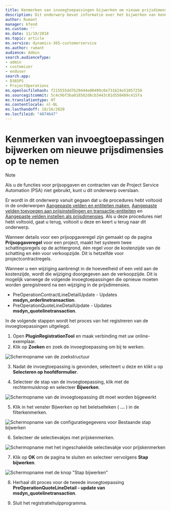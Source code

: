 ```yaml
---
title: Kenmerken van invoegtoepassingen bijwerken om nieuwe prijsdimensies op te nemen
description: Dit onderwerp bevat informatie over het bijwerken van kenmerken van invoegtoepassingen voor prijsdimensies.
author: Rumant
manager: kfend
ms.custom: ''
ms.date: 11/19/2018
ms.topic: article
ms.service: dynamics-365-customerservice
ms.author: rumant
audience: Admin
search.audienceType:
- admin
- customizer
- enduser
search.app:
- D365PS
- ProjectOperations
ms.openlocfilehash: f215555dd7b29444e00499c0e731624e51057250
ms.sourcegitcommit: 5c4c9bf3ba018562d6cb3443c01d550489c415fa
ms.translationtype: HT
ms.contentlocale: nl-NL
ms.lasthandoff: 10/16/2020
ms.locfileid: "4074647"
---
```

# <a name="update-plug-in-attributes-to-include-new-pricing-dimensions"></a>Kenmerken van invoegtoepassingen bijwerken om nieuwe prijsdimensies op te nemen

> [!NOTE]
> Als u de functies voor prijsopgaven en contracten van de Project Service Automation (PSA) niet gebruikt, kunt u dit onderwerp overslaan.

Er wordt in dit onderwerp vanuit gegaan dat u de procedures hebt voltooid in de onderwerpen [Aangepaste velden en entiteiten maken](create-custom-fields-entities.md), [Aangepaste velden toevoegen aan prijsinstellingen en transactie-entiteiten](field-references.md) en [Aangepaste velden instellen als prijsdimensies](set-up-pricing-dimensions.md). Als u deze procedures niet hebt voltooid, gaat u terug, voltooit u deze en keert u terug naar dit onderwerp.

Wanneer details voor een prijsopgaveregel zijn gemaakt op de pagina **Prijsopgaveregel** voor een project, maakt het systeem twee schattingsregels op de achtergrond, één regel voor de kostenzijde van de schatting en één voor verkoopzijde. Dit is hetzelfde voor projectcontractregels.

Wanneer u een wijziging aanbrengt in de hoeveelheid of een veld aan de kostenzijde, wordt die wijziging doorgegeven aan de verkoopzijde. Dit is mogelijk vanwege de volgende invoegtoepassingen die opnieuw moeten worden geregistreerd na een wijziging in de prijsdimensies.

- PreOperationContractLineDetailUpdate - Updates **msdyn_orderlinetransaction**.
- PreOperationQuoteLineDetailUpdate - Updates **msdyn_quotelinetransaction**.

In de volgende stappen wordt het proces van het registreren van de invoegtoepassingen uitgelegd.

1. Open **PluginRegistrationTool** en maak verbinding met uw online-exemplaar.
2. Klik op **Zoeken** en zoek de invoegtoepassing om bij te werken.

 ![Schermopname van de zoekstructuur](media/PRT-1.png)

3. Nadat de invoegtoepassing is gevonden, selecteert u deze en klikt u op **Selecteren op hoofdformulier**.

4. Selecteer de stap van de invoegtoepassing, klik met de rechtermuisknop en selecteer **Bijwerken**.

 ![Schermopname van de invoegtoepassing dit moet worden bijgewerkt](media/PRT-2.png)
 
5. Klik in het venster Bijwerken op het beletselteken ( **...** ) in de filterkenmerken.

 ![Schermopname van de configuratiegegevens voor Bestaande stap bijwerken](media/PRT-3.png)
 
6. Selecteer de selectievakjes met prijskenmerken.

 ![Schermopname met het ingeschakelde selectievakje voor prijskenmerken](media/PRT-4.png)

7. Klik op **OK** om de pagina te sluiten en selecteer vervolgens **Stap bijwerken**.

 ![Schermopname met de knop "Stap bijwerken"](media/PRT-5.png)
 
8. Herhaal dit proces voor de tweede invoegtoepassing **PreOperationQuoteLineDetail - update van msdyn_quotelinetransaction**.

9. Sluit het registratiehulpprogramma.

